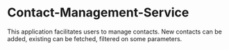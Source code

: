 # Contact-Management-Service
This application facilitates users to manage contacts. New contacts can be added, existing can be fetched, filtered on some parameters.
